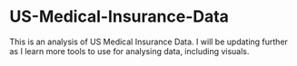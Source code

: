 # US-Medical-Insurance-Data
This is an analysis of US Medical Insurance Data.
I will be updating further as I learn more tools to use for analysing data, including visuals.
